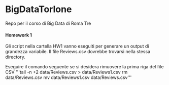 # BigDataTorlone
Repo per il corso di Big Data di Roma Tre

#### Homework 1
Gli script nella cartella HW1 vanno eseguiti per generare un output di grandezza variabile. Il file Reviews.csv dovrebbe trovarsi nella stessa directory.

Eseguire il comando seguente se si desidera rimuovere la prima riga del file CSV
'''tail -n +2 data/Reviews.csv > data/Reviews1.csv
rm data/Reviews.csv
mv data/Reviews1.csv data/Reviews.csv'''
